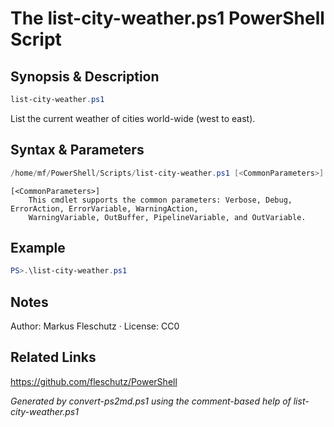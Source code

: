 # The list-city-weather.ps1 PowerShell Script

## Synopsis & Description
```powershell
list-city-weather.ps1
```

List the current weather of cities world-wide (west to east).

## Syntax & Parameters
```powershell
/home/mf/PowerShell/Scripts/list-city-weather.ps1 [<CommonParameters>]
```

```
[<CommonParameters>]
    This cmdlet supports the common parameters: Verbose, Debug, ErrorAction, ErrorVariable, WarningAction, 
    WarningVariable, OutBuffer, PipelineVariable, and OutVariable.
```

## Example
```powershell
PS>.\list-city-weather.ps1
```


## Notes
Author: Markus Fleschutz · License: CC0

## Related Links
https://github.com/fleschutz/PowerShell

*Generated by convert-ps2md.ps1 using the comment-based help of list-city-weather.ps1*
